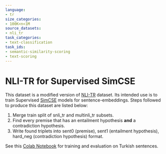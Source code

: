 ```yaml
---
language:
- tr
size_categories:
- 100K<n<1M
source_datasets:
- nli_tr
task_categories:
- text-classification
task_ids:
- semantic-similarity-scoring
- text-scoring
---
```

# NLI-TR for Supervised SimCSE

This dataset is a modified version of [NLI-TR](https://huggingface.co/datasets/nli_tr) dataset. Its intended use is to train Supervised [SimCSE](https://github.com/princeton-nlp/SimCSE) models for sentence-embeddings. Steps followed to produce this dataset are listed below:
1. Merge train split of snli_tr and multinli_tr subsets.
2. Find every premise that has an entailment hypothesis **and** a contradiction hypothesis.
3. Write found triplets into sent0 (premise), sent1 (entailment hypothesis), hard_neg (contradiction hypothesis) format.

See this [Colab Notebook](https://colab.research.google.com/drive/1Ysq1SpFOa7n1X79x2HxyWjfKzuR_gDQV?usp=sharing) for training and evaluation on Turkish sentences.